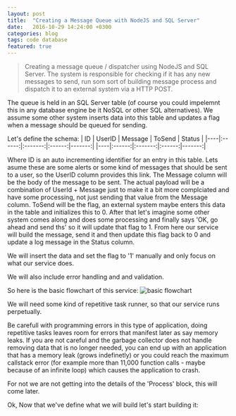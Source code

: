 ```yaml
---
layout: post
title:  "Creating a Message Queue with NodeJS and SQL Server"
date:   2016-10-29 14:24:00 +0300
categories: blog
tags: code database
featured: true
---
```


> Creating a message queue / dispatcher using NodeJS and SQL Server. 
The system is responsible for checking if it has any new messages to send,
run som sort of building message process and dispatch it to an external system 
via a HTTP POST.

The queue is held in an SQL Server table (of course you could impelemnt this in 
any database engine be it NoSQL or other SQL alternatives). We assume some other system 
inserts data into this table and updates a flag when a message should be queued for sending.

Let's define the schema: 
| ID | UserID | Message | ToSend | Status |
|----|:------:|:-------:|:------:|-------:|
|----|:------:|:-------:|:------:|-------:|

Where ID is an auto incrementing identifier for an entry in this table. 
Lets asume these are some alerts or some kind of messages that should be sent to a user, 
so the UserID column provides this link.
The Message column will be the body of the message to be sent. 
The actual payload will be a combination of UserId + Message just to make it a bit more complciated 
and have some processing, not just sending that value from the Message column.
ToSend will be the flag, an external system maybe enters this data in the table and initializes this to 0.
After that let's imagine some other system comes along and does some processing 
and finally says 'OK, go ahead and send ths' so it will update that flag to 1.
From here our service will build the message, send it and then update this flag back to 0 
and update a log message in the Status column.

We will insert the data and set the flag to '1' manually and only focus on what our service does.

We will also include error handling and and validation.

So here is the basic flowchart of this service: 
<img src="{{ site.baseurl }}/images/article-images/art-2-basic-flowchart.svg" alt="basic flowchart">

We will need some kind of repetitive task runner, so that our service runs perpetually.

Be carefull with programming errors in this type of application, doing repetitive tasks leaves room for errors 
that manifest later as say memory leaks. If you are not careful and the garbage collector does not handle 
removing data that is no longer needed, you can end up with an application that has a memory leak (grows indefinetly) 
or you could reach the maximum callstack error (for example more than 11,000 function calls - maybe because of an infinite loop) 
which causes the application to crash.

For not we are not getting into the details of the 'Process' block, this will come later.

Ok, Now that we've define what we will build let's start building it: 